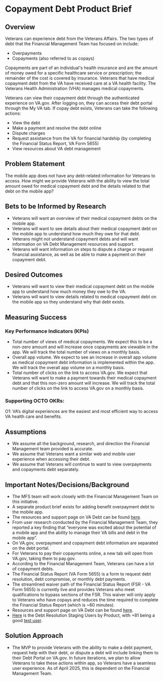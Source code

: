 # Copayment Debt Product Brief

## Overview

Veterans can experience debt from the Veterans Affairs. The two types of debt that the Financial Management Team has focused on include: 

* Overpayments   
* Copayments (also referred to as copays)

Copayments are part of an individual's health insurance and are the amount of money owed for a specific healthcare service or prescription; the remainder of the cost is covered by insurance. Veterans that have medical copayment debt from the VA have received care at a VA health facility. The Veterans Health Administration (VHA) manages medical copayments.  

Veterans can view their copayment debt through the authenticated experience on VA.gov. After logging on, they can access their debt portal through the My VA tab. If copay debt exists, Veterans can take the following actions: 

* View the debt  
* Make a payment and resolve the debt online  
* Dispute charges   
* Request assistance from the VA for financial hardship (by completing the Financial Status Report, VA Form 5655\)  
* View resources about VA debt management 

## Problem Statement

The mobile app does not have any debt-related information for Veterans to access. How might we provide Veterans with the ability to view the total amount owed for medical copayment debt and the details related to that debt on the mobile app? 

## Bets to be Informed by Research

* Veterans will want an overview of their medical copayment debts on the mobile app.  
* Veterans will want to see details about their medical copayment debt on the mobile app to understand how much they owe for that debt.   
* Veterans might not understand copayment debts and will want information on VA Debt Management resources and support.  
* Veterans will want information on steps to dispute a charge or request financial assistance, as well as be able to make a payment on their copayment debt. 

## Desired Outcomes

* Veterans will want to view their medical copayment debt on the mobile app to understand how much money they owe to the VA.   
* Veterans will want to view details related to medical copayment debt on the mobile app so they understand why that debt exists.

## Measuring Success

### Key Performance Indicators (KPIs)

* Total number of views of medical copayments. We expect this to be a non-zero amount and will increase once copayments are viewable in the app. We will track the total number of views on a monthly basis.  
* Overall app volume. We expect to see an increase in overall app volume as medical copayment debt information is implemented within the app. We will track the overall app volume on a monthly basis.  
* Total number of clicks on the link to access VA.gov. We expect that Veterans will want to make a payment towards their medical copayment debt and that this non-zero amount will increase. We will track the total number of clicks on the link to access VA.gov on a monthly basis. 

### Supporting OCTO OKRs:

O1: VA’s digital experiences are the easiest and most efficient way to access VA health care and benefits.

## Assumptions

* We assume all the background, research, and direction the Financial Management team provided is accurate.   
* We assume that Veterans want a similar web and mobile user experience when accessing their debt.  
* We assume that Veterans will continue to want to view overpayments and copayments debt separately.

## Important Notes/Decisions/Background

* The MFS team will work closely with the Financial Management Team on this initiative.  
* A separate product brief exists for adding benefit overpayment debt to the mobile app.   
* The resources and support page on VA Debt can be found [here](https://www.va.gov/resources/va-debt-management/).   
* From user research conducted by the Financial Management Team, they reported a key finding that “everyone was excited about the potential of a mobile app and the ability to manage their VA bills and debt in the mobile app”.    
* On VA.gov, overpayment and copayment debt information are separated on the debt portal.  
* For Veterans to pay their copayments online, a new tab will open from VA.gov, taking them to pay.gov.    
* According to the Financial Management Team, Veterans can have a lot of copayment debts.   
* The Financial Status Report (VA Form 5655\) is a form to request debt resolution, debt compromise, or monthly debt payments.       
* The streamlined waiver path of the Financial Status Report (FSR \- VA Form 5655\) is currently live and provides Veterans who meet qualifications to bypass sections of the FSR. This waiver will only apply to Veterans who have copays and reduces the time required to complete the Financial Status Report (which is \~60 minutes).  
* Resources and support page on VA Debt can be found [here](https://www.va.gov/resources/va-debt-management/).   
* [Here](https://github.com/department-of-veterans-affairs/va.gov-team/blob/master/teams/vsa/teams/benefits-memorials-2/staging-users-debtproducts.md) is the Debt Resolution Staging Users by Product, with \+81 being a good [test user](https://github.com/department-of-veterans-affairs/va.gov-team-sensitive/blob/master/Administrative/vagov-users/mvi-staging-users.csv).

## Solution Approach

* The MVP to provide Veterans with the ability to make a debt payment, request help with their debt, or dispute a debt will include linking them to their Debt Portal on VA.gov. In future iterations, we plan to allow Veterans to take these actions within app, so Veterans have a seamless user experience. As of April 2025, this is dependent on the Financial Management Team.


